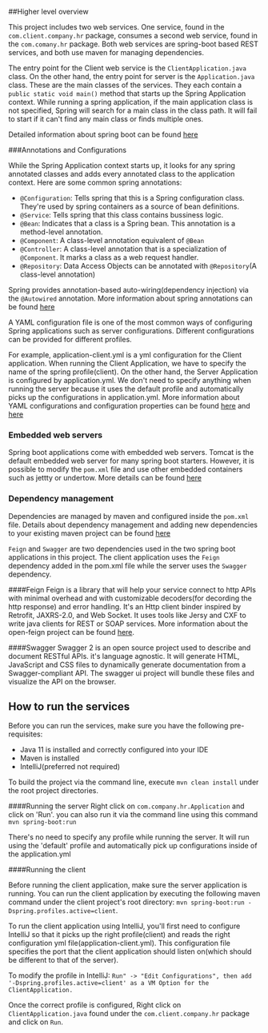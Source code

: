 ##Higher level overview

This project includes two web services. One service, found in the `com.client.company.hr` package, consumes a second web service,
found in the `com.comany.hr` package. Both web services are spring-boot based REST services, and both use
maven for managing dependencies.

The entry point for the Client web service is the `ClientApplication.java` class. On the other hand,
the entry point for server is the `Application.java` class. These are the main classes of the services. They each contain
a `public static void main()` method that starts up the Spring Application context. While running a spring application, 
if the main application class is not specified, Spring will search for a main class in the class path. It will fail to 
start if it can't find any main class or finds multiple ones.

Detailed information about spring boot can be found [here](`https://www.baeldung.com/spring-boot-start`)

###Annotations and Configurations

While the Spring Application context starts up, it looks for any spring annotated classes
and adds every annotated class to the application context. Here are some common spring annotations:
  - `@Configuration`: Tells spring that this is a Spring configuration class. They're used by spring containers
    as a source of bean definitions.
  - `@Service`: Tells spring that this class contains bussiness logic.
  - `@Bean`: Indicates that a class is a Spring bean. This annotation is a method-level annotation.
  - `@Component`: A class-level annotation equivalent of `@Bean`
  - `@Controller`: A class-level annotation that is a specialization of `@Component`. It marks a 
    class as a web request handler.
  - `@Repository`: Data Access Objects can be annotated with `@Repository`(A class-level annotation)  

Spring provides annotation-based auto-wiring(dependency injection) via the `@Autowired` annotation. 
More information about spring annotations can be found [here](https://www.baeldung.com/spring-boot-annotations
)

A YAML configuration file is one of the most common ways of configuring Spring applications such as server configurations.
Different configurations can be provided for different profiles. 

For example, application-client.yml is a yml configuration
for the Client application. When running the Client Application, we have to specify the name of the spring profile(client).
On the other hand, the Server Application is configured by application.yml. We don't need to specify anything when running 
the server because it uses the default profile and automatically picks up the configurations in application.yml.
More information about YAML configurations and configuration properties can be found [here](https://www.baeldung.com/spring-yaml)
and [here](https://www.baeldung.com/configuration-properties-in-spring-boot)

### Embedded web servers
Spring boot applications come with embedded web servers. Tomcat is the default
embedded web server for many spring boot starters. However, it is possible to modify 
the `pom.xml` file and use other embedded containers such as jettty or undertow.
More details can be found [here](https://www.baeldung.com/spring-boot-servlet-containers)

### Dependency management
Dependencies are managed by maven and configured inside the `pom.xml` file. Details about dependency management
and adding new dependencies to your existing maven project can be found [here](https://maven.apache.org/guides/introduction/introduction-to-dependency-mechanism.html)

`Feign` and `Swagger` are two dependencies used in the two spring boot applications in this project. The client
application uses the `Feign` dependency added in the pom.xml file while the server uses the `Swagger` dependency.

####Feign
Feign is a library that will help your service connect to http APIs with minimal overhead and with customizable decoders(for decording the http response)
and error handling. It's an Http client binder inspired by Retrofit, JAXRS-2.0, and Web Socket.
It uses tools like Jersy and CXF to write java clients for REST or SOAP services. More information about
the open-feign project can be found [here](https://github.com/OpenFeign/feign).

####Swagger
Swagger 2 is an open source project used to describe and document RESTful APIs. it's language
agnostic. It will generate HTML, JavaScript and CSS files to dynamically generate
documentation from a Swagger-compliant API. The swagger ui project will bundle these files
and visualize the API on the browser.


## How to run the services

Before you can run the services, make sure you have the following pre-requisites:
   - Java 11 is installed and correctly configured into your IDE
   - Maven is installed
   - IntelliJ(preferred not required)

To build the project via the command line, execute `mvn clean install` under
the root project directories.

####Running the server
Right click on `com.company.hr.Application` and click on 'Run'. you can also run it via the command line
using this command `mvn spring-boot:run`

There's no need to specify any profile while running the server. It will run using the 'default' profile and automatically
pick up configurations inside of the application.yml

####Running the client

Before running the client application, make sure the server application is running. 
You can run the client application by executing the following maven command under the client
project's root directory:
`mvn spring-boot:run -Dspring.profiles.active=client`.

To run the client application using IntelliJ, you'll first need to configure IntelliJ so that it
picks up the right profile(client) and reads the right configuration yml file(application-client.yml).
This configuration file specifies the port that the client application should listen on(which should be different
to that of the server).

To modify the profile in IntelliJ:
`Run" -> "Edit Configurations", then add '-Dspring.profiles.active=client'
as a VM Option for the ClientApplication.`

Once the correct profile is configured, Right click on `ClientApplication.java` found under the
`com.client.company.hr` package and click on `Run`.

